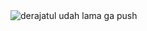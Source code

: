<img src="https://komarev.com/ghpvc/?username=derajatul&label=Profile%20views&color=0e75b6&style=flat" alt="derajatul" /> 
udah lama ga push

